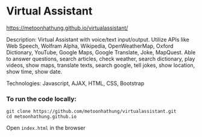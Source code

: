 # Virtual Assistant

https://metoonhathung.github.io/virtualassistant/

Description: Virtual Assistant with voice/text input/output. Utilize APIs like Web Speech, Wolfram Alpha, Wikipedia, OpenWeatherMap, Oxford Dictionary, YouTube, Google Maps, Google Translate, Joke, MapQuest. Able to answer questions, search articles, check weather, search dictionary, play videos, show maps, translate texts, search google, tell jokes, show location, show time, show date.

Technologies: Javascript, AJAX, HTML, CSS, Bootstrap

### To run the code locally:

```
git clone https://github.com/metoonhathung/virtualassistant.git
cd metoonhathung.github.io
```

Open `index.html` in the browser
